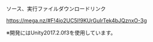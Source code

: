 ソース、実行ファイルダウンロードリンク

https://mega.nz/#F!4io2UC5I!9KUrGuIrTek4bJQznxO-3g

※開発にはUnity2017.2.0f3を使用しています。
